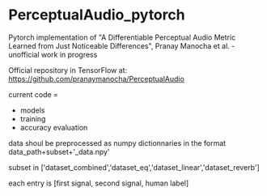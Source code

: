 # PerceptualAudio_pytorch

Pytorch implementation of "A Differentiable Perceptual Audio Metric Learned from Just Noticeable Differences", Pranay Manocha et al. - unofficial work in progress

Official repository in TensorFlow at: https://github.com/pranaymanocha/PerceptualAudio

current code =
* models
* training
* accuracy evaluation

data shoul be preprocessed as numpy dictionnaries in the format data_path+subset+'_data.npy'

subset in ['dataset_combined','dataset_eq','dataset_linear','dataset_reverb']

each entry is [first signal, second signal, human label]
